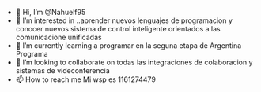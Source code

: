 - 👋 Hi, I’m @Nahuelf95
- 👀 I’m interested in ..aprender nuevos lenguajes de programacion y conocer nuevos sistema de control inteligente orientados a las comunicacione unificadas 
- 🌱 I’m currently learning a programar en  la seguna etapa de Argentina Programa
- 💞️ I’m looking to collaborate on  todas las  integraciones  de colaboracion y sistemas de  videconferencia
- 📫 How to reach me  Mi wsp es 1161274479

<!---
Nahuelf95/Nahuelf95 is a ✨ special ✨ repository because its `README.md` (this file) appears on your GitHub profile.
You can click the Preview link to take a look at your changes.
--->
